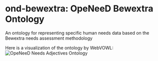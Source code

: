 # ond-bewextra: OpeNeeD Bewextra Ontology
An ontology for representing specific human needs data based on the Bewextra needs assessment methodology 

Here is a visualization of the ontology by WebVOWL:
![OpeNeeD Needs Adjectives Ontology](https://cdn.rawgit.com/openeed/ond-bewextra/master/ond-bewextra.svg)
